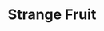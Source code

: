 ---
layout: songs
title: Strange Fruit
event: Release of Strange Fruit
artist: Billie Holiday
category: strangefruit
composer:
record_company:
released: 1939
video: https://www.youtube.com/embed/-DGY9HvChXk
writtenby: Billie Holiday
versions: There have been many versions of Strange Fruit from Nina Simone, UB40, to Kanye West sampling the song on his Yeezus Album
description: | 
    In order to record the song, Billie Holiday had to be released from the contract from her record label as they refused to allow her to record it. 

    Billie Holiday’s version eventually sold over 1 million copies. 
    In 1999, Time magazine voted Strange Fruit the song of the Century.
lyrics: |
    Southern trees bear a strange fruit
    Blood on the leaves and blood at the root
    Black bodies swingin' in the Southern breeze
    Strange fruit hangin' from the poplar trees
    Pastoral scene of the gallant South
    The bulgin' eyes and the twisted mouth
    Scent of magnolias sweet and fresh
    Then the sudden smell of burnin' flesh
    Here is a fruit for the crows to pluck
    For the rain to gather
    For the wind to suck
    For the sun to rot
    For the tree to drop
    Here is a strange and bitter crop
---